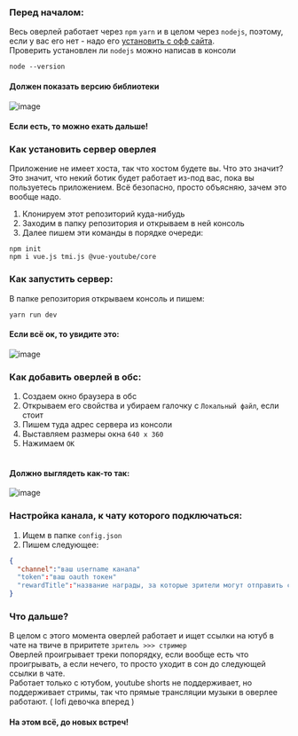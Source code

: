 ### Перед началом:
Весь оверлей работает через `npm` `yarn` и в целом через `nodejs`, поэтому, если у вас его нет - надо его [установить с офф сайта](https://nodejs.org/en).<br/>
Проверить установлен ли `nodejs` можно написав в консоли
```
node --version
```
#### Должен показать версию библиотеки
![image](https://github.com/supchyan/kimi-music-obs/assets/123704468/8c959592-fc39-4211-ad79-5d7590537e23)

#### Если есть, то можно ехать дальше!

### Как установить сервер оверлея
Приложение не имеет хоста, так что хостом будете вы. Что это значит? Это значит, что некий ботик будет работает из-под вас, пока вы пользуетесь приложением. Всё безопасно, просто объясняю, зачем это вообще надо.
1. Клонируем этот репозиторий куда-нибудь
2. Заходим в папку репозитория и открываем в ней консоль
3. Далее пишем эти команды в порядке очереди:
```
npm init
npm i vue.js tmi.js @vue-youtube/core
```

### Как запустить сервер:
В папке репозитория открываем консоль и пишем:
```
yarn run dev
```
#### Если всё ок, то увидите это:
![image](https://github.com/supchyan/kimi-music-obs/assets/123704468/e10b5d00-9f58-4a2e-984d-39de64dea6b8)

### Как добавить оверлей в обс:
1. Создаем окно браузера в обс
2. Открываем его свойства и убираем галочку с `Локальный файл`, если стоит
3. Пишем туда адрес сервера из консоли
4. Выставляем размеры окна `640 x 360`
5. Нажимаем `ОК`
<br/><br/>
#### Должно выглядеть как-то так:
![image](https://github.com/supchyan/kimi-music-obs/assets/123704468/f70c46e1-6095-432d-992f-8804b041882b)

### Настройка канала, к чату которого подключаться:
1. Ищем в папке `config.json`
2. Пишем следующее:
```json
{
  "channel":"ваш username канала"
  "token":"ваш oauth токен"
  "rewardTitle":"название награды, за которые зрители могут отправить ссылку на трек с ютуба (в процессе разработки)"
}
```

### Что дальше?
В целом с этого момента оверлей работает и ищет ссылки на ютуб в чате на твиче в приритете `зритель >>> стример` <br/>
Оверлей проигрывает треки попорядку, если вообще есть что проигрывать, а если нечего, то просто уходит в сон до следующей ссылки в чате. <br/>
Работает только с ютубом, youtube shorts не поддерживает, но поддерживает стримы, так что прямые трансляции музыки в оверлее работают. ( lofi девочка вперед ) <br/>
#### На этом всё, до новых встреч!
